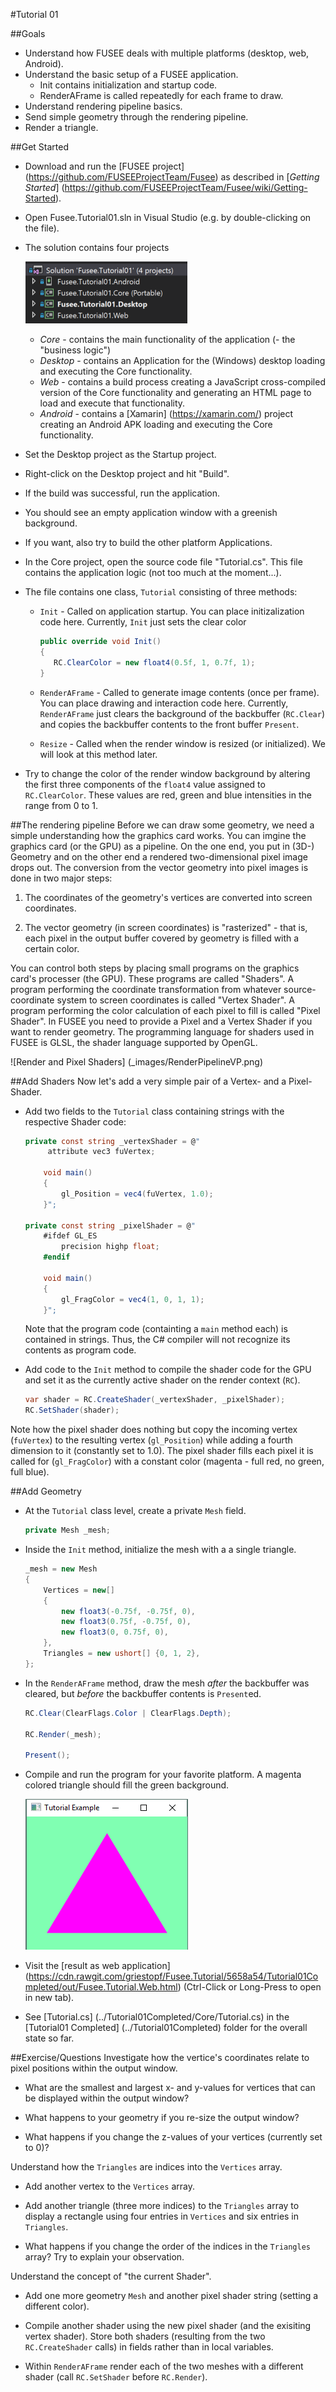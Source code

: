 #Tutorial 01

##Goals
 - Understand how FUSEE deals with multiple platforms (desktop, web, Android).
 - Understand the basic setup of a FUSEE application.
	- Init contains initialization and startup code.
	- RenderAFrame is called repeatedly for each frame to draw.
 - Understand rendering pipeline basics.
 - Send simple geometry through the rendering pipeline.
 - Render a triangle.

##Get Started
 - Download and run the [FUSEE project] (https://github.com/FUSEEProjectTeam/Fusee) as described in [_Getting Started_] (https://github.com/FUSEEProjectTeam/Fusee/wiki/Getting-Started).
 - Open Fusee.Tutorial01.sln in Visual Studio (e.g. by double-clicking on the file).
 - The solution contains four projects
 
   ![Four Projects](_images/SolutionProjects.png)
   - *Core* - contains the main functionality of the application (- the "business logic")
   - *Desktop* - contains an Application for the (Windows) desktop loading and executing the Core functionality.
   - *Web* - contains a build process creating a JavaScript cross-compiled version of the Core functionality and generating an HTML page to load and execute that functionality.
   - *Android* - contains a [Xamarin] (https://xamarin.com/) project creating an Android APK loading and executing the Core functionality.
 - Set the Desktop project as the Startup project. 
 - Right-click on the Desktop project and hit "Build".
 - If the build was successful, run the application.
 - You should see an empty application window with a greenish background.
 - If you want, also try to build the other platform Applications.
 - In the Core project, open the source code file "Tutorial.cs". This file contains the application logic (not too much at the moment...).
 - The file contains one class, `Tutorial` consisting of three methods:
   - `Init` - Called on application startup. You can place initizalization code here. Currently, `Init` just sets the clear color

     ```C#
     public override void Init()
     {
        RC.ClearColor = new float4(0.5f, 1, 0.7f, 1);
     }	
     ```

   - `RenderAFrame` - Called to generate image contents (once per frame). You can place drawing and interaction code here. Currently, `RenderAFrame` just clears the background of the backbuffer (`RC.Clear`) and copies the backbuffer contents to the front buffer `Present`.
   - `Resize` - Called when the render window is resized (or initialized). We will look at this method later.
 - Try to change the color of the render window background by altering the first three components of the `float4` value assigned to `RC.ClearColor`. These values are red, green and blue intensities in the range from 0 to 1.
   
 
##The rendering pipeline
Before we can draw some geometry, we need a simple understanding how the graphics card works. You can imgine the graphics card (or the GPU) as a pipeline. On the one end, you put in (3D-) Geometry and on the other end a rendered two-dimensional pixel image drops out. The conversion from the vector geometry into pixel images is done in two major steps: 

1. The coordinates of the geometry's vertices are converted into screen coordinates.

2. The vector geometry (in screen coordinates) is "rasterized" - that is, each pixel in the output buffer covered by geometry is filled with a certain color.

You can control both steps by placing small programs on the graphics card's processer (the GPU). These programs are called "Shaders". A program performing the coordinate transformation from whatever source-coordinate system to screen coordinates is called "Vertex Shader". A program performing the color calculation of each pixel to fill is called "Pixel Shader". In FUSEE you need to provide a Pixel and a Vertex Shader if you want to render geometry. The programming language for shaders used in FUSEE is GLSL, the shader language supported by OpenGL.

![Render and Pixel Shaders] (_images/RenderPipelineVP.png)

##Add Shaders
Now let's add a very simple pair of a Vertex- and a Pixel-Shader.
 - Add two fields to the `Tutorial` class containing strings with the respective Shader code:
	```C#
	private const string _vertexShader = @"
		 attribute vec3 fuVertex;

		void main()
		{
			gl_Position = vec4(fuVertex, 1.0);
		}";

	private const string _pixelShader = @"
		#ifdef GL_ES
			precision highp float;
		#endif

		void main()
		{
			gl_FragColor = vec4(1, 0, 1, 1);
		}";
	```
   Note that the program code (containting a `main` method each) is contained in strings. Thus, the C# compiler will not recognize its contents as program code. 
 
 - Add code to the `Init` method to compile the shader code for the GPU and set it as the currently active shader on the render context (`RC`).
	```C#
	var shader = RC.CreateShader(_vertexShader, _pixelShader);
	RC.SetShader(shader);
	```
 
Note how the pixel shader does nothing but copy the incoming vertex (`fuVertex`) to the resulting vertex (`gl_Position`) while adding a fourth dimension to it (constantly set to 1.0). The pixel shader fills each pixel it is called for (`gl_FragColor`) with a constant color (magenta - full red, no green, full blue).

##Add Geometry
 - At the `Tutorial` class level, create a private `Mesh` field. 
	```C#
    private Mesh _mesh;
	```

 - Inside the `Init` method, initialize the mesh with a a single triangle.
	```C#
	_mesh = new Mesh
	{
		Vertices = new[]
		{
			new float3(-0.75f, -0.75f, 0),
			new float3(0.75f, -0.75f, 0),
			new float3(0, 0.75f, 0),
		},
		Triangles = new ushort[] {0, 1, 2},
	};
	```

 - In the `RenderAFrame` method, draw the mesh _after_ the backbuffer was cleared, but _before_ the backbuffer contents is `Present`ed.
	```C#
	RC.Clear(ClearFlags.Color | ClearFlags.Depth);

	RC.Render(_mesh);

	Present();
	
	```
 
 - Compile and run the program for your favorite platform. A magenta colored triangle should fill the green background.
 
    ![Result](_images/Tut01Result.png)
	
 - Visit the
   [result as web application] (https://cdn.rawgit.com/griestopf/Fusee.Tutorial/5658a54/Tutorial01Completed/out/Fusee.Tutorial.Web.html)
   (Ctrl-Click or Long-Press to open in new tab).
 
 - See [Tutorial.cs] (../Tutorial01Completed/Core/Tutorial.cs) in the [Tutorial01 Completed] (../Tutorial01Completed) folder for 
   the overall state so far.	

##Exercise/Questions
Investigate how the vertice's coordinates relate to pixel positions within the output window.
 
 - What are the smallest and largest x- and y-values for vertices that can be displayed within the output window?
 
 - What happens to your geometry if you re-size the output window? 
 
 - What happens if you change the z-values of your vertices (currently set to 0)?
 

Understand how the `Triangles` are indices into the `Vertices` array.
 
 - Add another vertex to the `Vertices` array. 
 
 - Add another triangle (three more indices) to the `Triangles` array to display a rectangle using four entries in `Vertices` and six entries in `Triangles`.
 
 - What happens if you change the order of the indices in the `Triangles` array? Try to explain your observation.
 
 
Understand the concept of "the current Shader".

 - Add one more geometry `Mesh` and another pixel shader string (setting a different color).
 
 - Compile another shader using the new pixel shader (and the exisiting vertex shader). Store both shaders (resulting from the two `RC.CreateShader` calls) in fields rather than in local variables. 
 
 - Within `RenderAFrame` render each of the two meshes with a different shader (call `RC.SetShader` before `RC.Render`).
 
  
 

 
